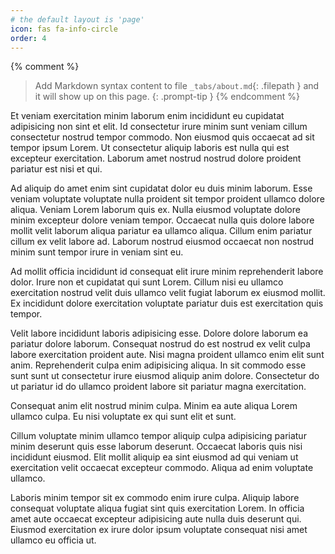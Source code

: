 ```yaml
---
# the default layout is 'page'
icon: fas fa-info-circle
order: 4
---
```


{% comment %}
> Add Markdown syntax content to file `_tabs/about.md`{: .filepath } and it will show up on this page.
{: .prompt-tip }
{% endcomment %}

Et veniam exercitation minim laborum enim incididunt eu cupidatat adipisicing non sint et elit. Id consectetur irure minim sunt veniam cillum consectetur nostrud tempor commodo. Non eiusmod quis occaecat ad sit tempor ipsum Lorem. Ut consectetur aliquip laboris est nulla qui est excepteur exercitation. Laborum amet nostrud nostrud dolore proident pariatur est nisi et qui.

Ad aliquip do amet enim sint cupidatat dolor eu duis minim laborum. Esse veniam voluptate voluptate nulla proident sit tempor proident ullamco dolore aliqua. Veniam Lorem laborum quis ex. Nulla eiusmod voluptate dolore minim excepteur dolore veniam tempor. Occaecat nulla quis dolore labore mollit velit laborum aliqua pariatur ea ullamco aliqua. Cillum enim pariatur cillum ex velit labore ad. Laborum nostrud eiusmod occaecat non nostrud minim sunt tempor irure in veniam sint eu.

Ad mollit officia incididunt id consequat elit irure minim reprehenderit labore dolor. Irure non et cupidatat qui sunt Lorem. Cillum nisi eu ullamco exercitation nostrud velit duis ullamco velit fugiat laborum ex eiusmod mollit. Ex incididunt dolore exercitation voluptate pariatur duis est exercitation quis tempor.

Velit labore incididunt laboris adipisicing esse. Dolore dolore laborum ea pariatur dolore laborum. Consequat nostrud do est nostrud ex velit culpa labore exercitation proident aute. Nisi magna proident ullamco enim elit sunt anim. Reprehenderit culpa enim adipisicing aliqua. In sit commodo esse sunt sunt ut consectetur irure eiusmod aliquip anim dolore. Consectetur do ut pariatur id do ullamco proident labore sit pariatur magna exercitation.

Consequat anim elit nostrud minim culpa. Minim ea aute aliqua Lorem ullamco culpa. Eu nisi voluptate ex qui sunt elit et sunt.

Cillum voluptate minim ullamco tempor aliquip culpa adipisicing pariatur minim deserunt quis esse laborum deserunt. Occaecat laboris quis nisi incididunt eiusmod. Elit mollit aliquip ea sint eiusmod ad qui veniam ut exercitation velit occaecat excepteur commodo. Aliqua ad enim voluptate ullamco.

Laboris minim tempor sit ex commodo enim irure culpa. Aliquip labore consequat voluptate aliqua fugiat sint quis exercitation Lorem. In officia amet aute occaecat excepteur adipisicing aute nulla duis deserunt qui. Eiusmod exercitation ex irure dolor ipsum voluptate consequat nisi amet ullamco eu officia ut.